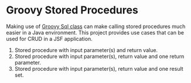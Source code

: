 # Groovy Stored Procedures

Making use of [Groovy Sql class](http://docs.groovy-lang.org/latest/html/api/groovy/sql/Sql.html) can make calling stored procedures much easier in a Java environment. This project provides use cases that can be used for CRUD in a JSF application.

1. Stored procedure with input parameter(s) and return value.
1. Stored procedure with input parameter(s), return value and one return parameter.
1. Stored procedure with input parameter(s), return value and one result set.
